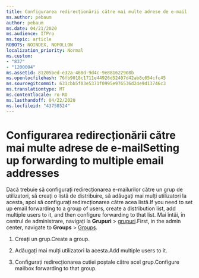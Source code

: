 ```yaml
---
title: Configurarea redirecționării către mai multe adrese de e-mail
ms.author: pebaum
author: pebaum
ms.date: 04/21/2020
ms.audience: ITPro
ms.topic: article
ROBOTS: NOINDEX, NOFOLLOW
localization_priority: Normal
ms.custom:
- "837"
- "1200004"
ms.assetid: 81205bed-e32a-468d-9d4c-9e881622908b
ms.openlocfilehash: 76fb9018c1711e44926d52407d42ab8c654cfc45
ms.sourcegitcommit: 631cbb5f03e5371f0995e976536d24e9d13746c3
ms.translationtype: MT
ms.contentlocale: ro-RO
ms.lasthandoff: 04/22/2020
ms.locfileid: "43758524"
---
```

# <a name="setting-up-forwarding-to-multiple-email-addresses"></a><span data-ttu-id="85ce3-102">Configurarea redirecționării către mai multe adrese de e-mail</span><span class="sxs-lookup"><span data-stu-id="85ce3-102">Setting up forwarding to multiple email addresses</span></span>

<span data-ttu-id="85ce3-103">Dacă trebuie să configurați redirecționarea e-mailurilor către un grup de utilizatori, să creați o listă de distribuire, să adăugați mai mulți utilizatori la acesta, apoi să configurați redirecționarea către acea listă.</span><span class="sxs-lookup"><span data-stu-id="85ce3-103">If you need to set up email forwarding to a group of users, create a distribution list, add multiple users to it, and then configure forwarding to that list.</span></span> <span data-ttu-id="85ce3-104">Mai întâi, în centrul de administrare, navigați la **Grupuri** > [grupuri](https://portal.office.com/adminportal/home#/groups).</span><span class="sxs-lookup"><span data-stu-id="85ce3-104">First, in the admin center, navigate to **Groups** > [Groups](https://portal.office.com/adminportal/home#/groups).</span></span>
  
1. <span data-ttu-id="85ce3-105">Creați un grup.</span><span class="sxs-lookup"><span data-stu-id="85ce3-105">Create a group.</span></span>

2. <span data-ttu-id="85ce3-106">Adăugați mai mulți utilizatori la acesta.</span><span class="sxs-lookup"><span data-stu-id="85ce3-106">Add multiple users to it.</span></span>

3. <span data-ttu-id="85ce3-107">Configurați redirecționarea cutiei poștale către acel grup.</span><span class="sxs-lookup"><span data-stu-id="85ce3-107">Configure mailbox forwarding to that group.</span></span>
